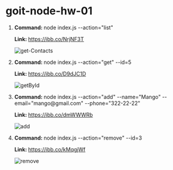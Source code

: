 # goit-node-hw-01

<ol>
      <li>
        <p><b>Command: </b>node index.js --action="list"</p>
        <p><b>Link: </b><a href="https://ibb.co/NrjNF3T">https://ibb.co/NrjNF3T</a></p>
        <p></p>
        <img
          src="https://i.ibb.co/kJ8DGym/get-Contacts.jpg"
          alt="get-Contacts"
          border="0"
        />
      </li>
      <li>
        <p><b>Command: </b>node index.js --action="get" --id=5</p>
        <p><b>Link: </b><a href="https://ibb.co/D9dJC1D">https://ibb.co/D9dJC1D</a></p>
        <p></p>
        <img
          src="https://i.ibb.co/X7HQsWZ/getById.jpg"
          alt="getById"
          border="0"
        />
      </li>
      <li>
        <p><b>Command: </b>node index.js --action="add" --name="Mango" --email="mango@gmail.com"
          --phone="322-22-22"</p>
        <p><b>Link: </b><a href="https://ibb.co/dmWWWRb">https://ibb.co/dmWWWRb</a></p>
        <p></p>
        <img src="https://i.ibb.co/QDbbb48/add.jpg" alt="add" border="0" />
      </li>
      <li>
        <p><b>Command: </b>node index.js --action="remove" --id=3</p>
        <p><b>Link: </b><a href="https://ibb.co/kMqgjWf">https://ibb.co/kMqgjWf</a></p>
         <p></p>
        <img
          src="https://i.ibb.co/Pt1ZKfn/remove.jpg"
          alt="remove"
          border="0"
        />
      </li>
    </ol>
